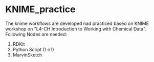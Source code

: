 # KNIME_practice
The knime workflows are developed nad practiced based on KNIME workshop on "L4-CH Introduction to Working with Chemical Data".
Following Nodes are needed:
1. RDKit
2. Python Script (1⇒1)
3. MarvinSketch 
